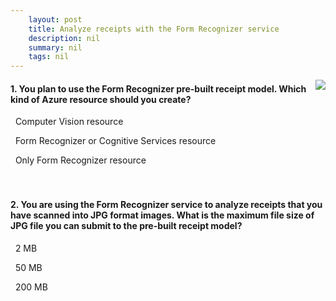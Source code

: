 ```yaml
---
    layout: post
    title: Analyze receipts with the Form Recognizer service 
    description: nil
    summary: nil
    tags: nil
---
```



 <a target="_blank" href="https://docs.microsoft.com/en-us/learn/modules/analyze-receipts-form-recognizer/3a-knowledge-check/"><i class="fas fa-external-link-alt"></i> </a>
 <img align="right" src="https://docs.microsoft.com/en-us/learn/achievements/analyze-receipts-form-recognizer.svg">
####  1. You plan to use the Form Recognizer pre-built receipt model. Which kind of Azure resource should you create?


<i class='far fa-square'></i> &nbsp;&nbsp;Computer Vision resource

<i class='fas fa-check-square' style='color: Dodgerblue;'></i> &nbsp;&nbsp;Form Recognizer or Cognitive Services resource

<i class='far fa-square'></i> &nbsp;&nbsp;Only Form Recognizer resource
<br />
<br />
<br />

####  2. You are using the Form Recognizer service to analyze receipts that you have scanned into JPG format images. What is the maximum file size of JPG file you can submit to the pre-built receipt model?


<i class='far fa-square'></i> &nbsp;&nbsp;2 MB

<i class='fas fa-check-square' style='color: Dodgerblue;'></i> &nbsp;&nbsp;50 MB

<i class='far fa-square'></i> &nbsp;&nbsp;200 MB
<br />
<br />
<br />
